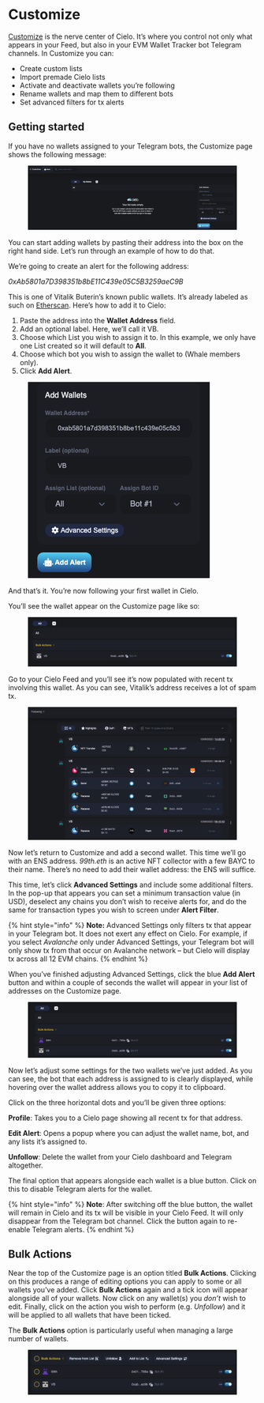 # Customize



[Customize](https://app.cielo.finance/customize) is the nerve center of Cielo. It’s where you control not only what appears in your Feed, but also in your EVM Wallet Tracker bot Telegram channels. In Customize you can:

* Create custom lists
* Import premade Cielo lists
* Activate and deactivate wallets you’re following
* Rename wallets and map them to different bots
* Set advanced filters for tx alerts

## Getting started

If you have no wallets assigned to your Telegram bots, the Customize page shows the following message:

<figure><img src=".gitbook/assets/unnamed (8).png" alt=""><figcaption></figcaption></figure>

You can start adding wallets by pasting their address into the box on the right hand side. Let’s run through an example of how to do that.

We’re going to create an alert for the following address:

_0xAb5801a7D398351b8bE11C439e05C5B3259aeC9B_

This is one of Vitalik Buterin’s known public wallets. It’s already labeled as such on [Etherscan](https://etherscan.io/address/0xab5801a7d398351b8be11c439e05c5b3259aec9b). Here’s how to add it to Cielo:

1. Paste the address into the **Wallet Address** field.
2. Add an optional label. Here, we’ll call it VB.
3. Choose which List you wish to assign it to. In this example, we only have one List created so it will default to **All**.
4. Choose which bot you wish to assign the wallet to (Whale members only).
5. Click **Add Alert**.

<figure><img src=".gitbook/assets/unnamed (9).png" alt=""><figcaption></figcaption></figure>

And that’s it. You’re now following your first wallet in Cielo.

You’ll see the wallet appear on the Customize page like so:

<figure><img src=".gitbook/assets/unnamed (10).png" alt=""><figcaption></figcaption></figure>

Go to your Cielo Feed and you’ll see it’s now populated with recent tx involving this wallet. As you can see, Vitalik’s address receives a lot of spam tx.

<figure><img src=".gitbook/assets/unnamed (11).png" alt=""><figcaption></figcaption></figure>

Now let’s return to Customize and add a second wallet. This time we’ll go with an ENS address. _99th.eth_ is an active NFT collector with a few BAYC to their name. There’s no need to add their wallet address: the ENS will suffice.

This time, let’s click **Advanced Settings** and include some additional filters. In the pop-up that appears you can set a minimum transaction value (in USD), deselect any chains you don’t wish to receive alerts for, and do the same for transaction types you wish to screen under **Alert Filter**.

{% hint style="info" %}
**Note:** Advanced Settings only filters tx that appear in your Telegram bot. It does not exert any effect on Cielo. For example, if you select _Avalanche_ only under Advanced Settings, your Telegram bot will only show tx from that occur on Avalanche network – but Cielo will display tx across all 12 EVM chains.
{% endhint %}

When you’ve finished adjusting Advanced Settings, click the blue **Add Alert** button and within a couple of seconds the wallet will appear in your list of addresses on the Customize page.

<figure><img src=".gitbook/assets/unnamed (12).png" alt=""><figcaption></figcaption></figure>

Now let’s adjust some settings for the two wallets we’ve just added. As you can see, the bot that each address is assigned to is clearly displayed, while hovering over the wallet address allows you to copy it to clipboard.

Click on the three horizontal dots and you’ll be given three options:

**Profile**: Takes you to a Cielo page showing all recent tx for that address.

**Edit Alert**: Opens a popup where you can adjust the wallet name, bot, and any lists it’s assigned to.

**Unfollow**: Delete the wallet from your Cielo dashboard and Telegram altogether.

The final option that appears alongside each wallet is a blue button. Click on this to disable Telegram alerts for the wallet.

{% hint style="info" %}
**Note**: After switching off the blue button, the wallet will remain in Cielo and its tx will be visible in your Cielo Feed. It will only disappear from the Telegram bot channel. Click the button again to re-enable Telegram alerts.
{% endhint %}

## Bulk Actions

Near the top of the Customize page is an option titled **Bulk Actions**. Clicking on this produces a range of editing options you can apply to some or all wallets you’ve added. Click **Bulk Actions** again and a tick icon will appear alongside all of your wallets. Now click on any wallet(s) you _don’t_ wish to edit. Finally, click on the action you wish to perform (e.g. _Unfollow_) and it will be applied to all wallets that have been ticked.

The **Bulk Actions** option is particularly useful when managing a large number of wallets.

<figure><img src=".gitbook/assets/unnamed (13).png" alt=""><figcaption></figcaption></figure>
